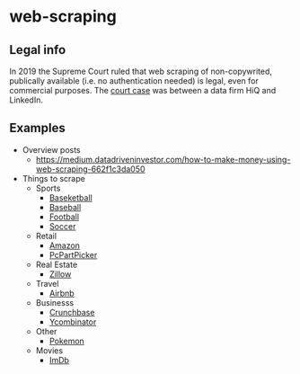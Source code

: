 # web-scraping

## Legal info

In 2019 the Supreme Court ruled that web scraping of non-copywrited, publically available (i.e. no authentication needed) is legal, even for commercial purposes. The [court case](https://en.wikipedia.org/wiki/HiQ_Labs_v._LinkedIn) was between a data firm HiQ and LinkedIn.

## Examples

- Overview posts
  - https://medium.datadriveninvestor.com/how-to-make-money-using-web-scraping-662f1c3da050
- Things to scrape
  - Sports
    - [Baseketball](https://www.basketball-reference.com)
    - [Baseball](https://www.baseball-reference.com)
    - [Football](https://www.pro-football-reference.com)
    - [Soccer](https://fbref.com/en/)
  - Retail
    - [Amazon](https://www.amazon.com)
    - [PcPartPicker](https://pcpartpicker.com)
  - Real Estate
    - [Zillow](https://www.zillow.com)
  - Travel
    - [Airbnb](https://www.airbnb.com)
  - Businesss
    - [Crunchbase](https://www.crunchbase.com)
    - [Ycombinator](https://www.ycombinator.com)
  - Other
    - [Pokemon](https://pokemondb.net)
  - Movies
    - [ImDb](https://www.imdb.com/)
